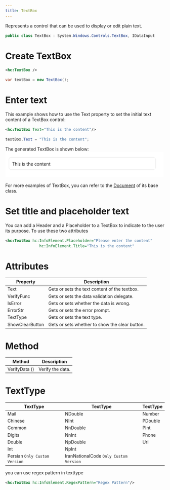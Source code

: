 ```yaml
---
title: TextBox
---
```


Represents a control that can be used to display or edit plain text.

``` CS
public class TextBox : System.Windows.Controls.TextBox, IDataInput
```
# Create TextBox
``` XML
<hc:TextBox />
```

``` CS
var textBox = new TextBox();
```

# Enter text
This example shows how to use the Text property to set the initial text content of a TextBox control:

``` XML
<hc:TextBox Text="This is the content"/>
```

``` CS
textBox.Text = "This is the content";
```

The generated TextBox is shown below:
![TextBox](https://raw.githubusercontent.com/HandyOrg/HandyOrgResource/master/HandyControl/Doc/extend_controls/TextBox_1.png)

For more examples of TextBox, you can refer to the [Document](https://docs.microsoft.com/en-us/dotnet/api/system.windows.controls.textbox?view=netframework-4.8) of its base class.

# Set title and placeholder text
You can add a Header and a Placeholder to a TextBox to indicate to the user its purpose. To use these two attributes

``` XML
<hc:TextBox hc:InfoElement.Placeholder="Please enter the content"
               hc:InfoElement.Title="This is the content"
```

# Attributes
| Property | Description |
| ---------------- | ------------------ |
| Text | Gets or sets the text content of the textbox. |
| VerifyFunc | Gets or sets the data validation delegate. |
| IsError | Gets or sets whether the data is wrong. |
| ErrorStr | Gets or sets the error prompt. |
| TextType | Gets or sets the text type. |
| ShowClearButton | Gets or sets whether to show the clear button. |

# Method
| Method | Description |
| ---------------- | ------------------ |
| VerifyData () | Verify the data. |

# TextType
| TextType | TextType | TextType |
| ------------------ | ------------------ | ------------------ |
| Mail               | NDouble            | Number             |
| Chinese            | NInt               | PDouble            |
| Common             | NnDouble           | PInt               |
| Digits             | NnInt              | Phone              |
| Double             | NpDouble           | Url                |
| Int                | NpInt              |                    |
| Persian `Only Custom Version`            | IranNationalCode `Only Custom Version`  |                    |

you can use regex pattern in texttype
``` XML
<hc:TextBox hc:InfoElement.RegexPattern="Regex Pattern"/>
```